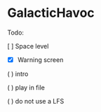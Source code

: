 # GalacticHavoc

Todo:

[ ] Space level

- [x] Warning screen

( ) intro

( ) play in file

( ) do not use a LFS
